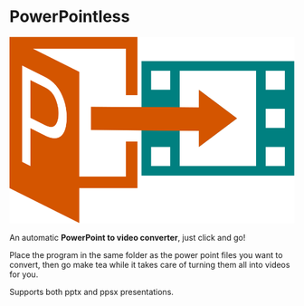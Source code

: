 # PowerPointless

<p align="center">
    <img src="logo.svg" alt="logo" class="center"/>
</p>
An automatic <strong>PowerPoint to video converter</strong>, just click and go!



Place the program in the same folder as the power point files you want to convert, then go make tea while it takes care of turning them all into videos for you.



Supports both pptx and ppsx presentations.